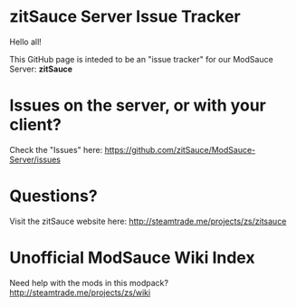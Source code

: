 # zitSauce Server Issue Tracker

Hello all!

This GitHub page is inteded to be an "issue tracker" for our ModSauce Server: **zitSauce**

# Issues on the server, or with your client?

Check the "Issues" here: https://github.com/zitSauce/ModSauce-Server/issues

# Questions?

Visit the zitSauce website here: http://steamtrade.me/projects/zs/zitsauce

# Unofficial ModSauce Wiki Index

Need help with the mods in this modpack? http://steamtrade.me/projects/zs/wiki
